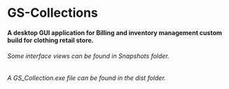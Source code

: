 # GS-Collections
#### A desktop GUI application for Billing and inventory management custom build for clothing retail store.

###### Some interface views can be found in Snapshots folder.
###### A GS_Collection.exe file can be found in the dist folder.

